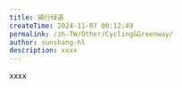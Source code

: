 ```yaml
---
title: 骑行绿道
createTime: 2024-11-07 00:12:49
permalink: /zh-TW/Other/Cycling&Greenway/
author: sunshang-hl
description: xxxx
---
```


xxxx